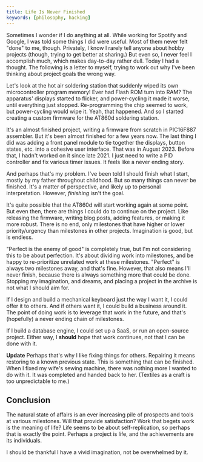 ```yaml
---
title: Life Is Never Finished
keywords: [philosophy, hacking]
---
```


Sometimes I wonder if I do anything at all.
While working for Spotify and Google, I was told some things I did were useful.
Most of them never felt "done" to me, though.
Privately, I know I rarely tell anyone about hobby projects (though, trying to get better at sharing.)
But even so, I never feel I accomplish much, which makes day-to-day rather dull.
Today I had a thought.
The following is a letter to myself, trying to work out why I've been thinking about project goals the wrong way.

Let's look at the hot air soldering station that suddenly wiped its own microcontroller program memory!
Ever had Flash ROM turn into RAM?
The apparatus' displays started to flicker, and power-cycling it made it worse, until everything just stopped.
Re-programming the chip seemed to work, but power-cycling would wipe it.
Yeah, that happened.
And so I started creating a custom firmware for the AT860d soldering station.

It's an almost finished project, writing a firmware from scratch in PIC16F887 assembler.
But it's been almost finished for a few years now.
The last thing I did was adding a front panel module to tie together the displays, button states, etc. into a cohesive user interface.
That was in August 2023.
Before that, I hadn't worked on it since late 2021.
I just need to write a PID controller and fix various timer issues.
It feels like a never ending story.

And perhaps that's my problem.
I've been told I should finish what I start, mostly by my father throughout childhood.
But so many things can never be finished.
It's a matter of perspective, and likely up to personal interpretation.
However, *finishing* isn't the goal.

It's quite possible that the AT860d will start working again at some point.
But even then, there are things I could do to continue on the project.
Like releasing the firmware, writing blog posts, adding features, or making it more robust.
There is no end, only milestones that have higher or lower priority/urgency than milestones in other projects.
Imagination is good, but is endless.

"Perfect is the enemy of good" is completely true, but I'm not considering this to be about perfection.
It's about dividing work into milestones, and be happy to re-prioritize unrelated work at these milestones.
"Perfect" is always two milestones away, and that's fine.
However, that also means I'll never finish, because there is always something more that could be done.
Stopping my imagination, and dreams, and placing a project in the archive is not what I should aim for.

If I design and build a mechanical keyboard just the way I want it, I could offer it to others.
And if others want it, I could build a business around it.
The point of doing work is to leverage that work in the future, and that's (hopefully) a never ending chain of milestones.

If I build a database engine, I could set up a SaaS, or run an open-source project.
Either way, I **should** hope that work continues, not that I can be done with it.

**Update** Perhaps that's why I like fixing things for others.
Repairing it means restoring to a known previous state.
This is something that can be finished.
When I fixed my wife's sewing machine, there was nothing more I wanted to do with it.
It was completed and handed back to her.
(Textiles as a craft is too unpredictable to me.)

## Conclusion

The natural state of affairs is an ever increasing pile of prospects and tools at various milestones.
Will that provide satisfaction?
Work that begets work is the meaning of life?
Life seems to be about self-replication, so perhaps that is exactly the point.
Perhaps a project is life, and the achievements are its individuals.

I should be thankful I have a vivid imagination, not be overwhelmed by it.
